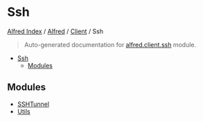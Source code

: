 # Ssh

[Alfred Index](../../../README.md#alfred-index) /
[Alfred](../../index.md#alfred) /
[Client](../index.md#client) /
Ssh

> Auto-generated documentation for [alfred.client.ssh](../../../../alfred/client/ssh/__init__.py) module.

- [Ssh](#ssh)
  - [Modules](#modules)

## Modules

- [SSHTunnel](./sshtunnel.md)
- [Utils](./utils.md)